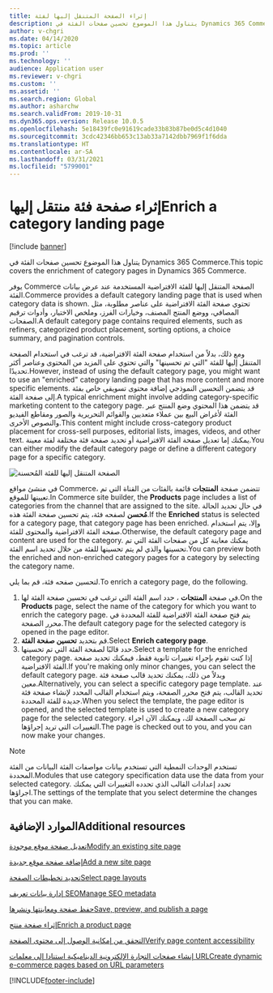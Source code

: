 ```yaml
---
title: إثراء الصفحة المتنقل إليها‬ لفئة
description: يتناول هذا الموضوع تحسين صفحات الفئة في Dynamics 365 Commerce.
author: v-chgri
ms.date: 04/14/2020
ms.topic: article
ms.prod: ''
ms.technology: ''
audience: Application user
ms.reviewer: v-chgri
ms.custom: ''
ms.assetid: ''
ms.search.region: Global
ms.author: asharchw
ms.search.validFrom: 2019-10-31
ms.dyn365.ops.version: Release 10.0.5
ms.openlocfilehash: 5e18439fc0e91619cade33b83b87be0d5c4d1040
ms.sourcegitcommit: 3cdc42346bb653c13ab33a7142dbb7969f1f6dda
ms.translationtype: HT
ms.contentlocale: ar-SA
ms.lasthandoff: 03/31/2021
ms.locfileid: "5799001"
---
```

# <a name="enrich-a-category-landing-page"></a><span data-ttu-id="c6da8-103">إثراء صفحة فئة منتقل إليها‬</span><span class="sxs-lookup"><span data-stu-id="c6da8-103">Enrich a category landing page</span></span>

[!include [banner](includes/banner.md)]

<span data-ttu-id="c6da8-104">يتناول هذا الموضوع تحسين صفحات الفئة في Dynamics 365 Commerce.</span><span class="sxs-lookup"><span data-stu-id="c6da8-104">This topic covers the enrichment of category pages in Dynamics 365 Commerce.</span></span>

<span data-ttu-id="c6da8-105">يوفر Commerce ‏‫الصفحة المتنقل إليها‬ للفئة الافتراضية المستخدمة عند عرض بيانات الفئة.</span><span class="sxs-lookup"><span data-stu-id="c6da8-105">Commerce provides a default category landing page that is used when category data is shown.</span></span> <span data-ttu-id="c6da8-106">تحتوي صفحة الفئة الافتراضية على عناصر مطلوبة، مثل المصافي، ووضع المنتج المصنف، وخيارات الفرز، وملخص الاختيار، وأدوات ترقيم الصفحات.</span><span class="sxs-lookup"><span data-stu-id="c6da8-106">A default category page contains required elements, such as refiners, categorized product placement, sorting options, a choice summary, and pagination controls.</span></span> 

<span data-ttu-id="c6da8-107">ومع ذلك، بدلاً من استخدام صفحة الفئة الافتراضية، قد ترغب في استخدام الصفحة المتنقل إليها للفئة "التي تم تحسينها" والتي تحتوي على المزيد من المحتوى وعناصر أكثر تحديدًا.</span><span class="sxs-lookup"><span data-stu-id="c6da8-107">However, instead of using the default category page, you might want to use an "enriched" category landing page that has more content and more specific elements.</span></span> <span data-ttu-id="c6da8-108">قد يتضمن التحسين النموذجي إضافة محتوى تسويقي خاص بفئة إلى صفحة الفئة.</span><span class="sxs-lookup"><span data-stu-id="c6da8-108">A typical enrichment might involve adding category-specific marketing content to the category page.</span></span> <span data-ttu-id="c6da8-109">قد يتضمن هذا المحتوي وضع المنتج عبر الفئة لأغراض البيع بين عملاء متعديين والقوائم التحريرية والصور ومقاطع الفيديو والنصوص الأخرى.</span><span class="sxs-lookup"><span data-stu-id="c6da8-109">This content might include cross-category product placement for cross-sell purposes, editorial lists, images, videos, and other text.</span></span> <span data-ttu-id="c6da8-110">يمكنك إما تعديل صفحة الفئة الافتراضية أو تحديد صفحة فئة مختلفة لفئة معينة.</span><span class="sxs-lookup"><span data-stu-id="c6da8-110">You can either modify the default category page or define a different category page for a specific category.</span></span>

![الصفحة المتنقل إليها‬ للفئة المُحسنة](./media/CategoryLandingPages.png)

<span data-ttu-id="c6da8-112">في منشئ مواقع Commerce، تتضمن صفحة **المنتجات** قائمة بالفئات من القناة التي تم تعيينها للموقع.</span><span class="sxs-lookup"><span data-stu-id="c6da8-112">In Commerce site builder, the **Products** page includes a list of categories from the channel that are assigned to the site.</span></span> <span data-ttu-id="c6da8-113">في حال تحديد الحالة **مُحسن** لصفحه فئة، يتم تحسين صفحة الفئة هذه.</span><span class="sxs-lookup"><span data-stu-id="c6da8-113">If the **Enriched** status is selected for a category page, that category page has been enriched.</span></span> <span data-ttu-id="c6da8-114">وإلا، يتم استخدام صفحة الفئة الافتراضية والمحتوى للفئة.</span><span class="sxs-lookup"><span data-stu-id="c6da8-114">Otherwise, the default category page and content are used for the category.</span></span> <span data-ttu-id="c6da8-115">يمكنك معاينة كل من صفحات الفئة التي تم تحسينها والذي لم يتم تحسينها للفئة من خلال تحديد اسم الفئة.</span><span class="sxs-lookup"><span data-stu-id="c6da8-115">You can preview both the enriched and non-enriched category pages for a category by selecting the category name.</span></span>

<span data-ttu-id="c6da8-116">لتحسين صفحه فئة، قم بما يلي.</span><span class="sxs-lookup"><span data-stu-id="c6da8-116">To enrich a category page, do the following.</span></span>

1. <span data-ttu-id="c6da8-117">في صفحة **المنتجات** ، حدد اسم الفئة التي ترغب في تحسين صفحة الفئة لها.</span><span class="sxs-lookup"><span data-stu-id="c6da8-117">On the **Products** page, select the name of the category for which you want to enrich the category page.</span></span> <span data-ttu-id="c6da8-118">يتم فتح صفحة الفئة الافتراضية للفئة المحددة في محرر الصفحة.</span><span class="sxs-lookup"><span data-stu-id="c6da8-118">The default category page for the selected category is opened in the page editor.</span></span>
2. <span data-ttu-id="c6da8-119">قم بتحديد **تحسين صفحة الفئة**.</span><span class="sxs-lookup"><span data-stu-id="c6da8-119">Select **Enrich category page**.</span></span>
3. <span data-ttu-id="c6da8-120">حدد قالبًا لصفحة الفئة التي تم تحسينها.</span><span class="sxs-lookup"><span data-stu-id="c6da8-120">Select a template for the enriched category page.</span></span> <span data-ttu-id="c6da8-121">إذا كنت تقوم بإجراء تغييرات ثانوية فقط، فيمكنك تحديد صفحة الفئة الافتراضية.</span><span class="sxs-lookup"><span data-stu-id="c6da8-121">If you're making only minor changes, you can select the default category page.</span></span> <span data-ttu-id="c6da8-122">وبدلاً من ذلك، يمكنك تحديد قالب صفحة فئة معين.</span><span class="sxs-lookup"><span data-stu-id="c6da8-122">Alternatively, you can select a specific category page template.</span></span> <span data-ttu-id="c6da8-123">عند تحديد القالب، يتم فتح محرر الصفحة، ويتم استخدام القالب المحدد لإنشاء صفحة فئة جديدة للفئة المحددة.</span><span class="sxs-lookup"><span data-stu-id="c6da8-123">When you select the template, the page editor is opened, and the selected template is used to create a new category page for the selected category.</span></span> <span data-ttu-id="c6da8-124">تم سحب الصفحة لك، ويمكنك الآن اجراء التغييرات التي تريد إجراؤها.</span><span class="sxs-lookup"><span data-stu-id="c6da8-124">The page is checked out to you, and you can now make your changes.</span></span>

> [!NOTE]
> <span data-ttu-id="c6da8-125">تستخدم الوحدات النمطية التي تستخدم بيانات مواصفات الفئة البيانات من الفئة المحددة.</span><span class="sxs-lookup"><span data-stu-id="c6da8-125">Modules that use category specification data use the data from your selected category.</span></span> <span data-ttu-id="c6da8-126">تحدد إعدادات القالب الذي تحدده التغييرات التي يمكنك اجراؤها.</span><span class="sxs-lookup"><span data-stu-id="c6da8-126">The settings of the template that you select determine the changes that you can make.</span></span>

## <a name="additional-resources"></a><span data-ttu-id="c6da8-127">الموارد الإضافية</span><span class="sxs-lookup"><span data-stu-id="c6da8-127">Additional resources</span></span>

[<span data-ttu-id="c6da8-128">تعديل صفحة موقع موجودة</span><span class="sxs-lookup"><span data-stu-id="c6da8-128">Modify an existing site page</span></span>](modify-existing-page.md)

[<span data-ttu-id="c6da8-129">إضافة صفحة موقع جديدة</span><span class="sxs-lookup"><span data-stu-id="c6da8-129">Add a new site page</span></span>](add-new-page.md)

[<span data-ttu-id="c6da8-130">تحديد تخطيطات الصفحة</span><span class="sxs-lookup"><span data-stu-id="c6da8-130">Select page layouts</span></span>](select-page-layouts.md)

[<span data-ttu-id="c6da8-131">إدارة بيانات تعريف SEO</span><span class="sxs-lookup"><span data-stu-id="c6da8-131">Manage SEO metadata</span></span>](manage-seo-metadata.md)

[<span data-ttu-id="c6da8-132">حفظ صفحة ومعاينتها ونشرها</span><span class="sxs-lookup"><span data-stu-id="c6da8-132">Save, preview, and publish a page</span></span>](save-preview-publish-page.md)

[<span data-ttu-id="c6da8-133">إثراء صفحة منتج</span><span class="sxs-lookup"><span data-stu-id="c6da8-133">Enrich a product page</span></span>](enrich-product-page.md)

[<span data-ttu-id="c6da8-134">التحقق من إمكانية الوصول إلى محتوى الصفحة</span><span class="sxs-lookup"><span data-stu-id="c6da8-134">Verify page content accessibility</span></span>](verify-accessibility.md)

[<span data-ttu-id="c6da8-135">إنشاء صفحات التجارة الإلكترونية الديناميكية استنادا إلى معلمات URL</span><span class="sxs-lookup"><span data-stu-id="c6da8-135">Create dynamic e-commerce pages based on URL parameters</span></span>](create-dynamic-pages.md)


[!INCLUDE[footer-include](../includes/footer-banner.md)]
